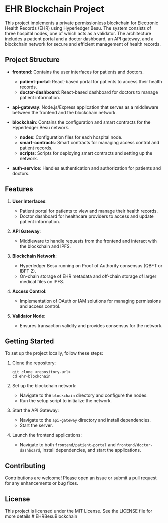 # EHR Blockchain Project

This project implements a private permissionless blockchain for Electronic Health Records (EHR) using Hyperledger Besu. The system consists of three hospital nodes, one of which acts as a validator. The architecture includes a patient portal and a doctor dashboard, an API gateway, and a blockchain network for secure and efficient management of health records.

## Project Structure

- **frontend**: Contains the user interfaces for patients and doctors.
  - **patient-portal**: React-based portal for patients to access their health records.
  - **doctor-dashboard**: React-based dashboard for doctors to manage patient information.

- **api-gateway**: Node.js/Express application that serves as a middleware between the frontend and the blockchain network.
  
- **blockchain**: Contains the configuration and smart contracts for the Hyperledger Besu network.
  - **nodes**: Configuration files for each hospital node.
  - **smart-contracts**: Smart contracts for managing access control and patient records.
  - **scripts**: Scripts for deploying smart contracts and setting up the network.

- **auth-service**: Handles authentication and authorization for patients and doctors.

## Features

1. **User Interfaces**:
   - Patient portal for patients to view and manage their health records.
   - Doctor dashboard for healthcare providers to access and update patient information.

2. **API Gateway**:
   - Middleware to handle requests from the frontend and interact with the blockchain and IPFS.

3. **Blockchain Network**:
   - Hyperledger Besu running on Proof of Authority consensus (QBFT or IBFT 2).
   - On-chain storage of EHR metadata and off-chain storage of larger medical files on IPFS.

4. **Access Control**:
   - Implementation of OAuth or IAM solutions for managing permissions and access control.

5. **Validator Node**:
   - Ensures transaction validity and provides consensus for the network.

## Getting Started

To set up the project locally, follow these steps:

1. Clone the repository:
   ```
   git clone <repository-url>
   cd ehr-blockchain
   ```

2. Set up the blockchain network:
   - Navigate to the `blockchain` directory and configure the nodes.
   - Run the setup script to initialize the network.

3. Start the API Gateway:
   - Navigate to the `api-gateway` directory and install dependencies.
   - Start the server.

4. Launch the frontend applications:
   - Navigate to both `frontend/patient-portal` and `frontend/doctor-dashboard`, install dependencies, and start the applications.

## Contributing

Contributions are welcome! Please open an issue or submit a pull request for any enhancements or bug fixes.

## License

This project is licensed under the MIT License. See the LICENSE file for more details.# EHRBesuBlockchain
